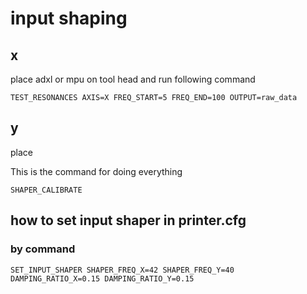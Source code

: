 # input shaping


## x
place adxl or mpu on tool head and run following command 
```
TEST_RESONANCES AXIS=X FREQ_START=5 FREQ_END=100 OUTPUT=raw_data
```
## y
place 


 
This is the command for doing everything
```
SHAPER_CALIBRATE

```

## how to set input shaper in printer.cfg
### by command

```
SET_INPUT_SHAPER SHAPER_FREQ_X=42 SHAPER_FREQ_Y=40 DAMPING_RATIO_X=0.15 DAMPING_RATIO_Y=0.15
```
